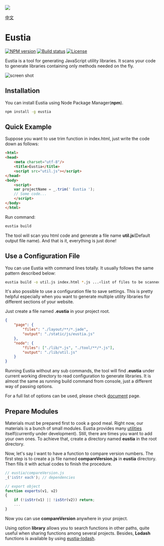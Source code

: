 <a href="https://eustia.liriliri.io/" target="_blank">
    <img src="http://7xn2zy.com1.z0.glb.clouddn.com/github_eustia.jpg">
</a>

[中文](doc/README_CN.md)

# Eustia

[![NPM version][npm-image]][npm-url]
[![Build status][travis-image]][travis-url]
[![License][license-image]][npm-url]

[npm-image]: https://img.shields.io/npm/v/eustia.svg
[npm-url]: https://npmjs.org/package/eustia
[travis-image]: https://img.shields.io/travis/liriliri/eustia.svg
[travis-url]: https://travis-ci.org/liriliri/eustia
[license-image]: https://img.shields.io/npm/l/eustia.svg

Eustia is a tool for generating JavaScript utility libraries. It scans your code 
to generate libraries containing only methods needed on the fly.

![screen shot](http://7xn2zy.com1.z0.glb.clouddn.com/eustia_screenshot.gif)

## Installation

You can install Eustia using Node Package Manager(**npm**).

```bash
npm install -g eustia
```

## Quick Example

Suppose you want to use trim function in index.html, just write the code down as 
follows:

```html
<html>
<head>
    <meta charset="utf-8"/>
    <title>Eustia</title>
    <script src="util.js"></script>
</head>
<body>
    <script>
    var projectName = _.trim(' Eustia ');
    // Some code...
    </script>
</body>
</html>
```

Run command:

```bash
eustia build
```

The tool will scan you html code and generate a file name **util.js**(Default 
output file name). And that is it, everything is just done!

## Use a Configuration File

You can use Eustia with command lines totally. It usually follows the same
pattern described below:

```bash
eustia build -o util.js index.html *.js ...<list of files to be scanned>
```

It's also possible to use a configuration file to save settings. This is pretty 
helpful especially when you want to generate multiple utility libraries for 
different sections of your website.

Just create a file named **.eustia** in your project root.

```json
{
    "page": {
        "files": "./layout/**/*.jade",
        "output": "./static/js/eustia.js"
    },
    "node": {
        "files": ["./lib/*.js", "./tool/**/*.js"],
        "output": "./lib/util.js"
    }
}
```

Running Eustia without any sub commands, the tool will find **.eustia** under 
current working directory to read configuration to generate libraries. It is 
almost the same as running build command from console, just a different way of 
passing options.

For a full list of options can be used, please check
[document](https://eustia.liriliri.io/docs.html#commands) page.

## Prepare Modules

Materials must be prepared first to cook a good meal. Right now, our materials 
is a bunch of small modules. Eustia provides many 
[utilities](https://eustia.liriliri.io/module.html) itself(currently under 
development). Still, there are times you want to add your own ones. 
To achieve that, create a directory named **eustia** in the root directory.

Now, let's say I want to have a function to compare version numbers. The first 
step is to create a js file named **compareVersion.js** in **eustia** directory. 
Then fills it with actual codes to finish the procedure.

```javascript
// eustia/compareVersion.js
_('isStr each'); // dependencies

// export object
function exports(v1, v2)
{
    if (!isStr(v1) || !isStr(v2)) return;
    ...
}
```

Now you can use **compareVersion** anywhere in your project.

Using option **library** allows you to search functions in other paths, 
quite useful when sharing functions among several projects. Besides, 
**Lodash** functions is available by using 
[eustia-lodash](https://github.com/liriliri/eustia-lodash).

